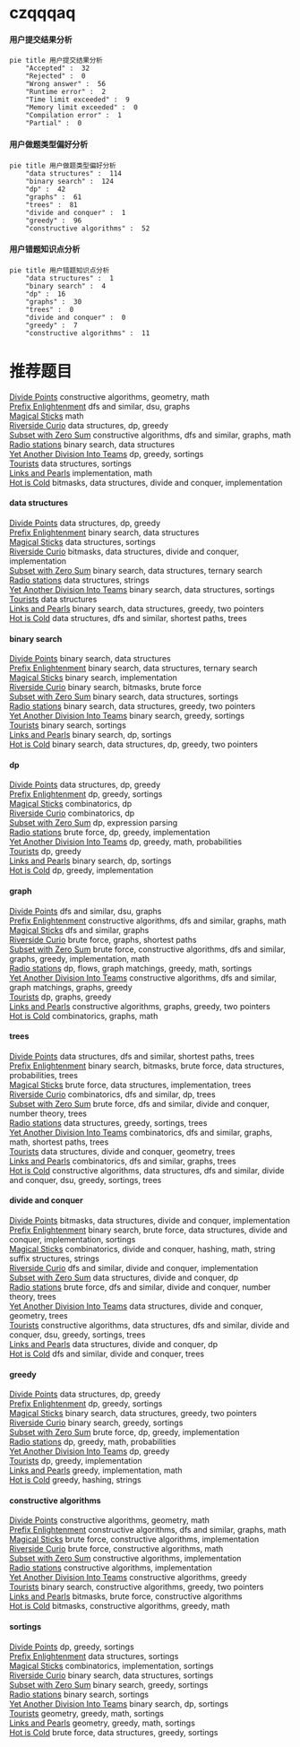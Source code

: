 # czqqqaq
<!-- tabs:start -->
#### **用户提交结果分析**

```mermaid
pie title 用户提交结果分析
    "Accepted" :  32
    "Rejected" :  0
    "Wrong answer" :  56
    "Runtime error" :  2
    "Time limit exceeded" :  9
    "Memory limit exceeded" :  0
    "Compilation error" :  1
    "Partial" :  0
```
#### **用户做题类型偏好分析**

```mermaid
pie title 用户做题类型偏好分析
    "data structures" :  114
    "binary search" :  124
    "dp" :  42
    "graphs" :  61
    "trees" :  81
    "divide and conquer" :  1
    "greedy" :  96
    "constructive algorithms" :  52
```
#### **用户错题知识点分析**

```mermaid
pie title 用户错题知识点分析
    "data structures" :  1
    "binary search" :  4
    "dp" :  16
    "graphs" :  30
    "trees" :  0
    "divide and conquer" :  0
    "greedy" :  7
    "constructive algorithms" :  11
```
<!-- tabs:end -->
# 推荐题目
[Divide Points](http://codeforces.com/problemset/problem/1270/E)		constructive algorithms,
                        geometry,
                        math		  
[Prefix Enlightenment](https://codeforces.com/contest/1291/problem/E)		dfs and similar,
                        dsu,
                        graphs		  
[Magical Sticks](http://codeforces.com/problemset/problem/1371/A)		math		  
[Riverside Curio](http://codeforces.com/problemset/problem/924/C)		data structures,
                        dp,
                        greedy		  
[Subset with Zero Sum](http://codeforces.com/problemset/problem/1270/G)		constructive algorithms,
                        dfs and similar,
                        graphs,
                        math		  
[Radio stations](http://codeforces.com/problemset/problem/762/E)		binary search,
                        data structures		  
[Yet Another Division Into Teams](http://codeforces.com/problemset/problem/1256/E)		dp,
                        greedy,
                        sortings		  
[Tourists](http://codeforces.com/problemset/problem/286/D)		data structures,
                        sortings		  
[Links and Pearls](http://codeforces.com/problemset/problem/980/A)		implementation,
                        math		  
[Hot is Cold](http://codeforces.com/problemset/problem/1146/E)		bitmasks,
                        data structures,
                        divide and conquer,
                        implementation		  
<!-- tabs:start -->
#### **data structures**
[Divide Points](http://codeforces.com/problemset/problem/924/C)		data structures,
                        dp,
                        greedy		  
[Prefix Enlightenment](http://codeforces.com/problemset/problem/762/E)		binary search,
                        data structures		  
[Magical Sticks](http://codeforces.com/problemset/problem/286/D)		data structures,
                        sortings		  
[Riverside Curio](http://codeforces.com/problemset/problem/1146/E)		bitmasks,
                        data structures,
                        divide and conquer,
                        implementation		  
[Subset with Zero Sum](http://codeforces.com/problemset/problem/431/E)		binary search,
                        data structures,
                        ternary search		  
[Radio stations](http://codeforces.com/problemset/problem/899/F)		data structures,
                        strings		  
[Yet Another Division Into Teams](http://codeforces.com/problemset/problem/56/E)		binary search,
                        data structures,
                        sortings		  
[Tourists](http://codeforces.com/problemset/problem/453/E)		data structures		  
[Links and Pearls](http://codeforces.com/problemset/problem/1430/D)		binary search,
                        data structures,
                        greedy,
                        two pointers		  
[Hot is Cold](http://codeforces.com/problemset/problem/1304/E)		data structures,
                        dfs and similar,
                        shortest paths,
                        trees		  
#### **binary search**
[Divide Points](http://codeforces.com/problemset/problem/762/E)		binary search,
                        data structures		  
[Prefix Enlightenment](http://codeforces.com/problemset/problem/431/E)		binary search,
                        data structures,
                        ternary search		  
[Magical Sticks](http://codeforces.com/problemset/problem/152/B)		binary search,
                        implementation		  
[Riverside Curio](http://codeforces.com/problemset/problem/1217/C)		binary search,
                        bitmasks,
                        brute force		  
[Subset with Zero Sum](http://codeforces.com/problemset/problem/56/E)		binary search,
                        data structures,
                        sortings		  
[Radio stations](http://codeforces.com/problemset/problem/1430/D)		binary search,
                        data structures,
                        greedy,
                        two pointers		  
[Yet Another Division Into Teams](https://codeforces.com/contest/737/problem/A)		binary search,
                        greedy,
                        sortings		  
[Tourists](http://codeforces.com/problemset/problem/1468/D)		binary search,
                        sortings		  
[Links and Pearls](http://codeforces.com/problemset/problem/21/C)		binary search,
                        dp,
                        sortings		  
[Hot is Cold](http://codeforces.com/problemset/problem/1492/C)		binary search,
                        data structures,
                        dp,
                        greedy,
                        two pointers		  
#### **dp**
[Divide Points](http://codeforces.com/problemset/problem/924/C)		data structures,
                        dp,
                        greedy		  
[Prefix Enlightenment](http://codeforces.com/problemset/problem/1256/E)		dp,
                        greedy,
                        sortings		  
[Magical Sticks](http://codeforces.com/problemset/problem/295/D)		combinatorics,
                        dp		  
[Riverside Curio](http://codeforces.com/problemset/problem/1000/D)		combinatorics,
                        dp		  
[Subset with Zero Sum](http://codeforces.com/problemset/problem/115/D)		dp,
                        expression parsing		  
[Radio stations](http://codeforces.com/problemset/problem/1323/A)		brute force,
                        dp,
                        greedy,
                        implementation		  
[Yet Another Division Into Teams](http://codeforces.com/problemset/problem/1067/D)		dp,
                        greedy,
                        math,
                        probabilities		  
[Tourists](https://codeforces.com/contest/1277/problem/C)		dp,
                        greedy		  
[Links and Pearls](http://codeforces.com/problemset/problem/21/C)		binary search,
                        dp,
                        sortings		  
[Hot is Cold](http://codeforces.com/problemset/problem/702/A)		dp,
                        greedy,
                        implementation		  
#### **graph**
[Divide Points](https://codeforces.com/contest/1291/problem/E)		dfs and similar,
                        dsu,
                        graphs		  
[Prefix Enlightenment](http://codeforces.com/problemset/problem/1270/G)		constructive algorithms,
                        dfs and similar,
                        graphs,
                        math		  
[Magical Sticks](http://codeforces.com/problemset/problem/508/D)		dfs and similar,
                        graphs		  
[Riverside Curio](http://codeforces.com/problemset/problem/1433/G)		brute force,
                        graphs,
                        shortest paths		  
[Subset with Zero Sum](http://codeforces.com/problemset/problem/1487/C)		brute force,
                        constructive algorithms,
                        dfs and similar,
                        graphs,
                        greedy,
                        implementation,
                        math		  
[Radio stations](http://codeforces.com/problemset/problem/1437/C)		dp,
                        flows,
                        graph matchings,
                        greedy,
                        math,
                        sortings		  
[Yet Another Division Into Teams](http://codeforces.com/problemset/problem/1470/D)		constructive algorithms,
                        dfs and similar,
                        graph matchings,
                        graphs,
                        greedy		  
[Tourists](http://codeforces.com/problemset/problem/1476/C)		dp,
                        graphs,
                        greedy		  
[Links and Pearls](http://codeforces.com/problemset/problem/1304/D)		constructive algorithms,
                        graphs,
                        greedy,
                        two pointers		  
[Hot is Cold](http://codeforces.com/problemset/problem/1475/C)		combinatorics,
                        graphs,
                        math		  
#### **trees**
[Divide Points](http://codeforces.com/problemset/problem/1304/E)		data structures,
                        dfs and similar,
                        shortest paths,
                        trees		  
[Prefix Enlightenment](http://codeforces.com/problemset/problem/1479/D)		binary search,
                        bitmasks,
                        brute force,
                        data structures,
                        probabilities,
                        trees		  
[Magical Sticks](http://codeforces.com/problemset/problem/1511/C)		brute force,
                        data structures,
                        implementation,
                        trees		  
[Riverside Curio](http://codeforces.com/problemset/problem/1499/F)		combinatorics,
                        dfs and similar,
                        dp,
                        trees		  
[Subset with Zero Sum](http://codeforces.com/problemset/problem/1491/E)		brute force,
                        dfs and similar,
                        divide and conquer,
                        number theory,
                        trees		  
[Radio stations](http://codeforces.com/problemset/problem/1466/D)		data structures,
                        greedy,
                        sortings,
                        trees		  
[Yet Another Division Into Teams](http://codeforces.com/problemset/problem/1495/D)		combinatorics,
                        dfs and similar,
                        graphs,
                        math,
                        shortest paths,
                        trees		  
[Tourists](http://codeforces.com/problemset/problem/1303/G)		data structures,
                        divide and conquer,
                        geometry,
                        trees		  
[Links and Pearls](http://codeforces.com/problemset/problem/1454/E)		combinatorics,
                        dfs and similar,
                        graphs,
                        trees		  
[Hot is Cold](http://codeforces.com/problemset/problem/1494/D)		constructive algorithms,
                        data structures,
                        dfs and similar,
                        divide and conquer,
                        dsu,
                        greedy,
                        sortings,
                        trees		  
#### **divide and conquer**
[Divide Points](http://codeforces.com/problemset/problem/1146/E)		bitmasks,
                        data structures,
                        divide and conquer,
                        implementation		  
[Prefix Enlightenment](http://codeforces.com/problemset/problem/1461/D)		binary search,
                        brute force,
                        data structures,
                        divide and conquer,
                        implementation,
                        sortings		  
[Magical Sticks](http://codeforces.com/problemset/problem/1466/G)		combinatorics,
                        divide and conquer,
                        hashing,
                        math,
                        string suffix structures,
                        strings		  
[Riverside Curio](http://codeforces.com/problemset/problem/1490/D)		dfs and similar,
                        divide and conquer,
                        implementation		  
[Subset with Zero Sum](https://codeforces.com/contest/1483/problem/C)		data structures,
                        divide and conquer,
                        dp		  
[Radio stations](http://codeforces.com/problemset/problem/1491/E)		brute force,
                        dfs and similar,
                        divide and conquer,
                        number theory,
                        trees		  
[Yet Another Division Into Teams](http://codeforces.com/problemset/problem/1303/G)		data structures,
                        divide and conquer,
                        geometry,
                        trees		  
[Tourists](http://codeforces.com/problemset/problem/1494/D)		constructive algorithms,
                        data structures,
                        dfs and similar,
                        divide and conquer,
                        dsu,
                        greedy,
                        sortings,
                        trees		  
[Links and Pearls](http://codeforces.com/problemset/problem/1482/E)		data structures,
                        divide and conquer,
                        dp		  
[Hot is Cold](http://codeforces.com/problemset/problem/566/C)		dfs and similar,
                        divide and conquer,
                        trees		  
#### **greedy**
[Divide Points](http://codeforces.com/problemset/problem/924/C)		data structures,
                        dp,
                        greedy		  
[Prefix Enlightenment](http://codeforces.com/problemset/problem/1256/E)		dp,
                        greedy,
                        sortings		  
[Magical Sticks](http://codeforces.com/problemset/problem/1430/D)		binary search,
                        data structures,
                        greedy,
                        two pointers		  
[Riverside Curio](https://codeforces.com/contest/737/problem/A)		binary search,
                        greedy,
                        sortings		  
[Subset with Zero Sum](http://codeforces.com/problemset/problem/1323/A)		brute force,
                        dp,
                        greedy,
                        implementation		  
[Radio stations](http://codeforces.com/problemset/problem/1067/D)		dp,
                        greedy,
                        math,
                        probabilities		  
[Yet Another Division Into Teams](https://codeforces.com/contest/1277/problem/C)		dp,
                        greedy		  
[Tourists](http://codeforces.com/problemset/problem/702/A)		dp,
                        greedy,
                        implementation		  
[Links and Pearls](http://codeforces.com/problemset/problem/1016/A)		greedy,
                        implementation,
                        math		  
[Hot is Cold](http://codeforces.com/problemset/problem/1137/B)		greedy,
                        hashing,
                        strings		  
#### **constructive algorithms**
[Divide Points](http://codeforces.com/problemset/problem/1270/E)		constructive algorithms,
                        geometry,
                        math		  
[Prefix Enlightenment](http://codeforces.com/problemset/problem/1270/G)		constructive algorithms,
                        dfs and similar,
                        graphs,
                        math		  
[Magical Sticks](http://codeforces.com/problemset/problem/496/B)		brute force,
                        constructive algorithms,
                        implementation		  
[Riverside Curio](http://codeforces.com/problemset/problem/621/D)		brute force,
                        constructive algorithms,
                        math		  
[Subset with Zero Sum](http://codeforces.com/problemset/problem/1103/A)		constructive algorithms,
                        implementation		  
[Radio stations](http://codeforces.com/problemset/problem/1421/B)		constructive algorithms,
                        implementation		  
[Yet Another Division Into Teams](http://codeforces.com/problemset/problem/1493/A)		constructive algorithms,
                        greedy		  
[Tourists](http://codeforces.com/problemset/problem/1463/D)		binary search,
                        constructive algorithms,
                        greedy,
                        two pointers		  
[Links and Pearls](https://codeforces.com/contest/1456/problem/B)		bitmasks,
                        brute force,
                        constructive algorithms		  
[Hot is Cold](http://codeforces.com/problemset/problem/1492/D)		bitmasks,
                        constructive algorithms,
                        greedy,
                        math		  
#### **sortings**
[Divide Points](http://codeforces.com/problemset/problem/1256/E)		dp,
                        greedy,
                        sortings		  
[Prefix Enlightenment](http://codeforces.com/problemset/problem/286/D)		data structures,
                        sortings		  
[Magical Sticks](http://codeforces.com/problemset/problem/459/B)		combinatorics,
                        implementation,
                        sortings		  
[Riverside Curio](http://codeforces.com/problemset/problem/56/E)		binary search,
                        data structures,
                        sortings		  
[Subset with Zero Sum](https://codeforces.com/contest/737/problem/A)		binary search,
                        greedy,
                        sortings		  
[Radio stations](http://codeforces.com/problemset/problem/1468/D)		binary search,
                        sortings		  
[Yet Another Division Into Teams](http://codeforces.com/problemset/problem/21/C)		binary search,
                        dp,
                        sortings		  
[Tourists](https://codeforces.com/contest/1496/problem/C)		geometry,
                        greedy,
                        math,
                        sortings		  
[Links and Pearls](http://codeforces.com/problemset/problem/1495/A)		geometry,
                        greedy,
                        math,
                        sortings		  
[Hot is Cold](http://codeforces.com/problemset/problem/1497/A)		brute force,
                        data structures,
                        greedy,
                        sortings		  
<!-- tabs:end -->
